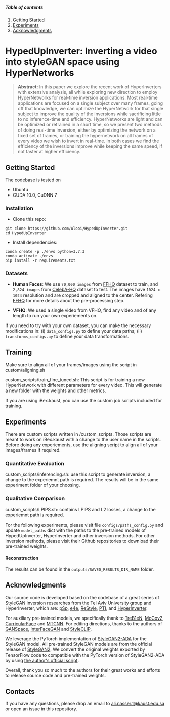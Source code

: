 ##### Table of contents
1. [Getting Started](#Getting-Started)
2. [Experiments](#Experiments)
3. [Acknowledgments](#Acknowledgments)

# HypedUpInverter: Inverting a video into styleGAN space using HyperNetworks


> **Abstract:** 
    In this paper we explore the recent work of HyperInverters with extensive analysis, all while exploring new direction to employ HyperNetworks for real-time inversion applications. Most real-time applications are focused on a single subject over many frames, going off that knowledge, we can optimize the HyperNetwork for that single subject to improve the quality of the inversions while sacrificing little to no inference-time and efficiency. HyperNetworks are light and can be optimized or retrained in a short time, so we present two methods of doing real-time inversion, either by optimizing the network on a fixed set of frames, or training the hypernetwork on all frames of every video we wish to invert in real-time. In both cases we find the efficiency of the inversions improve while keeping the same speed, if not faster at higher efficiency.


## Getting Started

The codebase is tested on
- Ubuntu
- CUDA 10.0, CuDNN 7 

### Installation

- Clone this repo:
``` 
git clone https://github.com/Alooi/HypedUpInverter.git
cd HypedUpInverter
```

- Install dependencies:
```
conda create -p ./envs python=3.7.3
conda activate ./envs
pip install -r requirements.txt
```

### Datasets

- **Human Faces**: We use `70,000 images` from [FFHQ](https://github.com/NVlabs/ffhq-dataset) dataset to train, and `2,824 images` from [CelebA-HQ](https://github.com/tkarras/progressive_growing_of_gans) dataset to test. The images have `1024 x 1024` resolution and are cropped and aligned to the center. Refering [FFHQ](https://github.com/NVlabs/ffhq-dataset) for more details about the pre-processing step.

- **VFHQ**:  We used a single video from VFHQ, find any video and of any length to run your own experiements on.

If you need to try with your own dataset, you can make the necessary modifications in: (i) `data_configs.py` to define your data paths; (ii) `transforms_configs.py` to define your data transformations.

## Training
Make sure to align all of your frames/images using the script in custom/aligning.sh

custom_scripts/train_fine_tuned.sh: This script is for training a new HyperNetwork with different parameters for every video. This will generate a new folder with the weights and other metrics.

If you are using iBex.kaust, you can use the custom job scripts included for training.

## Experiments

There are custom scripts written in /custom_scripts. Those scripts are meant to work on iBex.kaust with a change to the user name in the scripts.
Before doing any experiements, use the aligning script to align all of your images/frames if required.

### Quantitative Evaluation

custom_scripts/inferencing.sh: use this script to generate inversion, a change to the experiemnt path is required. The results will be in the same experiment folder of your choosing.

### Qualitative Comparison

custom_scripts/LPIPS.sh: contains LPIPS and L2 losses, a change to the experiemnt path is required.

For the following experiments, please visit file `configs/paths_config.py` and update `model_paths` dict with the paths to the pre-trained models of HypedUpInverter, HyperInverter and other inversion methods. For other inversion methods, please visit their Github repositories to download their pre-trained weights.

#### Reconstruction 

The results can be found in the `outputs/SAVED_RESULTS_DIR_NAME` folder.

## Acknowledgments
Our source code is developed based on the codebase of a great series of StyleGAN inversion researches from the Tel Aviv University group and HyperInverter, which are: [pSp](https://github.com/danielroich/PTIhttps://github.com/danielroich/PTI), [e4e](https://github.com/omertov/encoder4editing), [ReStyle](https://github.com/yuval-alaluf/restyle-encoder), [PTI](https://github.com/danielroich/PTI), and [HyperInverter](https://github.com/VinAIResearch/HyperInverter). 

For auxiliary pre-trained models, we specifically thank to [TreB1eN](https://github.com/TreB1eN/InsightFace_Pytorch), [MoCov2](https://github.com/facebookresearch/moco), [CurricularFace](https://github.com/HuangYG123/CurricularFace) and [MTCNN](https://github.com/TreB1eN/InsightFace_Pytorch). For editing directions, thanks to the authors of [GANSpace](https://github.com/harskish/ganspace), [InterFaceGAN](https://github.com/genforce/interfacegan) and [StyleCLIP](https://github.com/orpatashnik/StyleCLIP).

We leverage the PyTorch implementation of [StyleGAN2-ADA](https://github.com/NVlabs/stylegan2-ada-pytorch) for the StyleGAN model. All pre-trained StyleGAN models are from the official release of [StyleGAN2](https://drive.google.com/drive/folders/1yanUI9m4b4PWzR0eurKNq6JR1Bbfbh6L). We convert the original weights exported by TensorFlow code to compatible with the PyTorch version of StyleGAN2-ADA by using [the author's official script](https://github.com/NVlabs/stylegan2-ada-pytorch/blob/main/legacy.py).

Overall, thank you so much to the authors for their great works and efforts to release source code and pre-trained weights.

## Contacts
If you have any questions, please drop an email to ali.nasser.1@kaust.edu.sa or open an issue in this repository.
